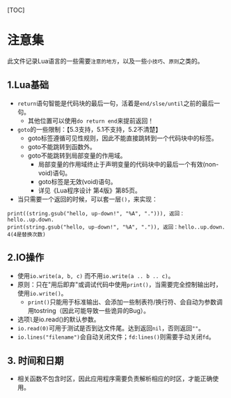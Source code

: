 [TOC]

# 注意集
此文件记录Lua语言的一些需要`注意的地方`，以及一些`小技巧`、`原则`之类的。

## 1.Lua基础
* `return`语句智能是代码块的最后一句，活着是`end/slse/until`之前的最后一句。
    * 其他位置可以使用`do return end`来提前返回！
* `goto`的一些限制：【5.3支持，5.1不支持，5.2不清楚】
    * goto标签遵循可见性规则，因此不能直接跳转到一个代码块中的标签。
    * goto不能跳转到函数外。
    * goto不能跳转到局部变量的作用域。
        * 局部变量的作用域终止于声明变量的代码块中的最后一个有效(non-void)语句。
        * goto标签是无效(void)语句。
        * 详见《Lua程序设计 第4版》第85页。
* 当只需要一个返回的时候，可以套一层`()`，来实现：
```
print((string.gsub("hello, up-down!", "%A", "."))), 返回： hello..up.down.
print(string.gsub("hello, up-down!", "%A", ".")), 返回：hello..up.down. 4(4是替换次数)
```

## 2.IO操作
* 使用`io.write(a, b, c)` 而不用`io.write(a .. b .. c)`。
* 原则：只在"用后即弃"或调试代码中使用`print()`，当需要完全控制输出时，使用`io.write()`。
    * `print()`只能用于标准输出、会添加一些制表符/换行符、会自动为参数调用tostring（因此可能导致一些诡异的Bug）。
* 选项`l`是io.read()的默认参数。
* `io.read(0)`可用于测试是否到达文件尾。达到返回`nil`，否则返回`""`。
* `io.lines("filename")`会自动关闭文件；`fd:lines()`则需要手动关闭`fd`。

## 3. 时间和日期
* 相关函数不包含时区，因此应用程序需要负责解析相应的时区，才能正确使用。
